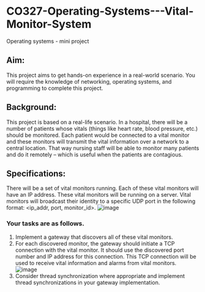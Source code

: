 # CO327-Operating-Systems---Vital-Monitor-System
Operating systems - mini project

## Aim: 
This project aims to get hands-on experience in a real-world scenario. You will
require the knowledge of networking, operating systems, and programming to complete
this project.
## Background: 
This project is based on a real-life scenario. In a hospital, there will be a
number of patients whose vitals (things like heart rate, blood pressure, etc.) should be
monitored. Each patient would be connected to a vital monitor and these monitors will
transmit the vital information over a network to a central location. That way nursing staff
will be able to monitor many patients and do it remotely – which is useful when the
patients are contagious.
## Specifications: 
There will be a set of vital monitors running. Each of these vital
monitors will have an IP address. These vital monitors will be running on a server. Vital
monitors will broadcast their identity to a specific UDP port in the following format:
<ip_addr, port, monitor_id>.
![image](https://user-images.githubusercontent.com/66522854/164972259-4afdeade-47cf-45f1-8004-7ef3f2a89dd2.png)
### Your tasks are as follows.
1) Implement a gateway that discovers all of these vital monitors.
2) For each discovered monitor, the gateway should initiate a TCP connection with
the vital monitor. It should use the discovered port number and IP address for this
connection. This TCP connection will be used to receive vital information and
alarms from vital monitors.
![image](https://user-images.githubusercontent.com/66522854/164972285-fd875613-7017-42d3-941a-0dc5ae2e6989.png)
3) Consider thread synchronization where appropriate and implement thread
synchronizations in your gateway implementation.

